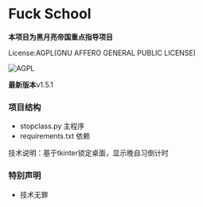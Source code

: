 # Fuck School
**本项目为黑月亮帝国重点指导项目** 

License:AGPL(GNU AFFERO GENERAL PUBLIC LICENSE)

![AGPL](https://www.gnu.org/graphics/agplv3-with-text-162x68.png)

**最新版本**v1.5.1
 
### 项目结构  
- stopclass.py 主程序
- requirements.txt 依赖

技术说明：基于tkinter锁定桌面，显示晚自习倒计时

### 特别声明
- 技术无罪
